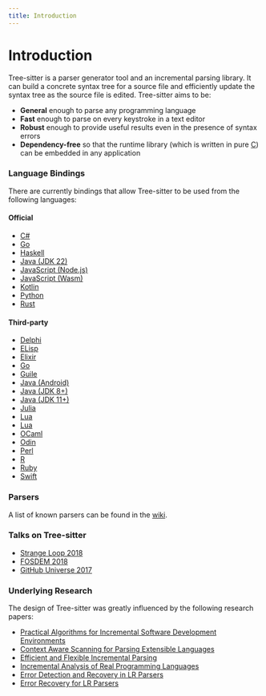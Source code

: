 ```yaml
---
title: Introduction
---
```


# Introduction

Tree-sitter is a parser generator tool and an incremental parsing library. It can build a concrete syntax tree for a source file and efficiently update the syntax tree as the source file is edited. Tree-sitter aims to be:

* **General** enough to parse any programming language
* **Fast** enough to parse on every keystroke in a text editor
* **Robust** enough to provide useful results even in the presence of syntax errors
* **Dependency-free** so that the runtime library (which is written in pure [C](https://github.com/tree-sitter/tree-sitter/tree/master/lib)) can be embedded in any application

### Language Bindings

There are currently bindings that allow Tree-sitter to be used from the following languages:

#### Official

* [C#](https://github.com/tree-sitter/csharp-tree-sitter)
* [Go](https://github.com/tree-sitter/go-tree-sitter)
* [Haskell](https://github.com/tree-sitter/haskell-tree-sitter)
* [Java (JDK 22)](https://github.com/tree-sitter/java-tree-sitter)
* [JavaScript (Node.js)](https://github.com/tree-sitter/node-tree-sitter)
* [JavaScript (Wasm)](https://github.com/tree-sitter/tree-sitter/tree/master/lib/binding_web)
* [Kotlin](https://github.com/tree-sitter/kotlin-tree-sitter)
* [Python](https://github.com/tree-sitter/py-tree-sitter)
* [Rust](https://github.com/tree-sitter/tree-sitter/tree/master/lib/binding_rust)

#### Third-party

* [Delphi](https://github.com/modersohn/delphi-tree-sitter)
* [ELisp](https://github.com/emacs-tree-sitter/elisp-tree-sitter)
* [Elixir](https://github.com/seancribbs/ex-tree-sitter)
* [Go](https://github.com/smacker/go-tree-sitter)
* [Guile](https://github.com/Z572/guile-ts)
* [Java (Android)](https://github.com/AndroidIDEOfficial/android-tree-sitter)
* [Java (JDK 8+)](https://github.com/bonede/tree-sitter-ng)
* [Java (JDK 11+)](https://github.com/seart-group/java-tree-sitter)
* [Julia](https://github.com/MichaelHatherly/TreeSitter.jl)
* [Lua](https://github.com/euclidianAce/ltreesitter)
* [Lua](https://github.com/xcb-xwii/lua-tree-sitter)
* [OCaml](https://github.com/semgrep/ocaml-tree-sitter-core)
* [Odin](https://github.com/laytan/odin-tree-sitter)
* [Perl](https://metacpan.org/pod/Text::Treesitter)
* [R](https://github.com/DavisVaughan/r-tree-sitter)
* [Ruby](https://github.com/Faveod/ruby-tree-sitter)
* [Swift](https://github.com/ChimeHQ/SwiftTreeSitter)

### Parsers

A list of known parsers can be found in the [wiki](https://github.com/tree-sitter/tree-sitter/wiki/List-of-parsers).

### Talks on Tree-sitter

* [Strange Loop 2018](https://www.thestrangeloop.com/2018/tree-sitter---a-new-parsing-system-for-programming-tools.html)
* [FOSDEM 2018](https://www.youtube.com/watch?v=0CGzC_iss-8)
* [GitHub Universe 2017](https://www.youtube.com/watch?v=a1rC79DHpmY)

### Underlying Research

The design of Tree-sitter was greatly influenced by the following research papers:

* [Practical Algorithms for Incremental Software Development Environments](https://www2.eecs.berkeley.edu/Pubs/TechRpts/1997/CSD-97-946.pdf)
* [Context Aware Scanning for Parsing Extensible Languages](https://www-users.cse.umn.edu/~evw/pubs/vanwyk07gpce/vanwyk07gpce.pdf)
* [Efficient and Flexible Incremental Parsing](https://harmonia.cs.berkeley.edu/papers/twagner-parsing.pdf)
* [Incremental Analysis of Real Programming Languages](https://harmonia.cs.berkeley.edu/papers/twagner-glr.pdf)
* [Error Detection and Recovery in LR Parsers](https://web.archive.org/web/20240302031213/https://what-when-how.com/compiler-writing/bottom-up-parsing-compiler-writing-part-13/)
* [Error Recovery for LR Parsers](https://apps.dtic.mil/sti/pdfs/ADA043470.pdf)
